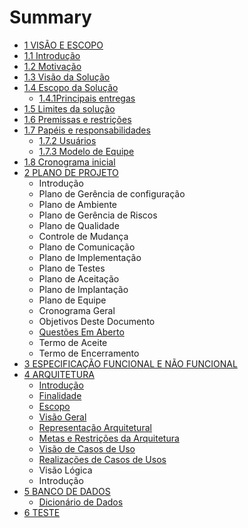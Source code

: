 # Summary

* [1 VISÃO E ESCOPO](README.md)
* [1.1 Introdução](chapter1.md)
* [1.2 Motivação](motivacao.md)
* [1.3 Visão da Solução](motivacao/visao-da-solucao.md)
* [1.4 Escopo da Solução](escopo-da-solucao.md)
  * [1.4.1Principais entregas](escopo-da-solucao/principais-entregas.md)
* [1.5 Limites da solução](limites-da-solucao.md)
* [1.6 Premissas e restrições](6-premissas-e-restricoes.md)
* [1.7 Papéis e responsabilidades](7-papeis-e-responsabilidades.md)
  * [1.7.2 Usuários](7-papeis-e-responsabilidades/72-usuarios.md)
  * [1.7.3 Modelo de Equipe](7-papeis-e-responsabilidades/73-modelo-de-equipe.md)
* [1.8 Cronograma inicial](8-cronograma-inicial.md)
* [2 PLANO DE PROJETO](2-especificacao-funcional-e-nao-funcional.md)
  * Introdução
  * Plano de Gerência de configuração
  * Plano de Ambiente
  * Plano de Gerência de Riscos
  * Plano de Qualidade
  * Controle de Mudança
  * Plano de Comunicação
  * Plano de Implementação
  * Plano de Testes
  * Plano de Aceitação
  * Plano de Implantação
  * Plano de Equipe
  * Cronograma Geral
  * Objetivos Deste Documento
  * [Questões Em Aberto](2-especificacao-funcional-e-nao-funcional/questoes-em-aberto.md)
  * Termo de Aceite
  * Termo de Encerramento
* [3 ESPECIFICAÇÃO FUNCIONAL E NÃO FUNCIONAL  ](3-especificacao-funcional-e-nao-funcional.md)
* [4 ARQUITETURA](4-arquitetura.md)
  * [Introdução](4-arquitetura/introducao.md)
  * [Finalidade](4-arquitetura/finalidade.md)
  * [Escopo](4-arquitetura/escopo.md)
  * [Visão Geral](4-arquitetura/visao-geral.md)
  * [Representação Arquitetural](4-arquitetura/representacao-arquitetural.md)
  * [Metas e Restrições da Arquitetura](4-arquitetura/metas-e-restricoes-da-arquitetura.md)
  * [Visão de Casos de Uso](4-arquitetura/visao-de-casos-de-uso.md)
  * [Realizações de Casos de Usos](4-arquitetura/realizacoes-de-casos-de-usos.md)
  * Visão Lógica
  * Introdução
* [5 BANCO DE DADOS](5-banco-de-dados.md)
  * [Dicionário de Dados](5-banco-de-dados/dicionario-de-dados.md)
* [6 TESTE](6-teste.md)

